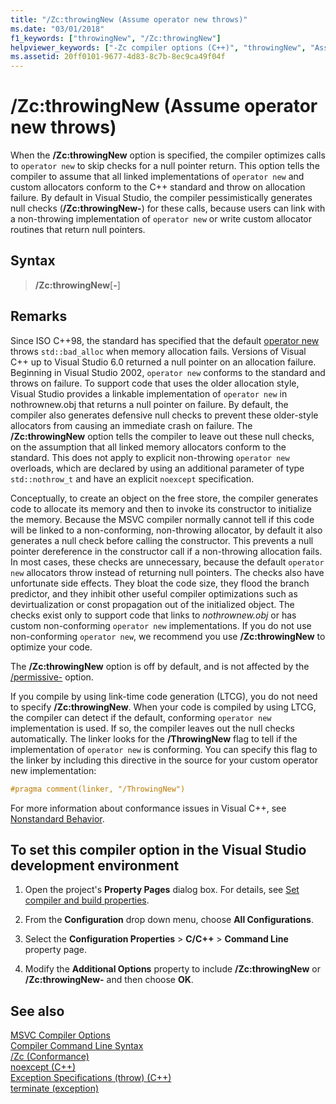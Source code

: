 ```yaml
---
title: "/Zc:throwingNew (Assume operator new throws)"
ms.date: "03/01/2018"
f1_keywords: ["throwingNew", "/Zc:throwingNew"]
helpviewer_keywords: ["-Zc compiler options (C++)", "throwingNew", "Assume operator new Throws", "/Zc compiler options (C++)", "Zc compiler options (C++)"]
ms.assetid: 20ff0101-9677-4d83-8c7b-8ec9ca49f04f
---
```

# /Zc:throwingNew (Assume operator new throws)

When the **/Zc:throwingNew** option is specified, the compiler optimizes calls to `operator new` to skip checks for a null pointer return. This option tells the compiler to assume that all linked implementations of `operator new` and custom allocators conform to the C++ standard and throw on allocation failure. By default in Visual Studio, the compiler pessimistically generates null checks (**/Zc:throwingNew-**) for these calls, because users can link with a non-throwing implementation of `operator new` or write custom allocator routines that return null pointers.

## Syntax

> **/Zc:throwingNew**[**-**]

## Remarks

Since ISO C++98, the standard has specified that the default [operator new](../../standard-library/new-operators.md#op_new) throws `std::bad_alloc` when memory allocation fails. Versions of Visual C++ up to Visual Studio 6.0 returned a null pointer on an allocation failure. Beginning in Visual Studio 2002, `operator new` conforms to the standard and throws on failure. To support code that uses the older allocation style, Visual Studio provides a linkable implementation of `operator new` in nothrownew.obj that returns a null pointer on failure. By default, the compiler also generates defensive null checks to prevent these older-style allocators from causing an immediate crash on failure. The **/Zc:throwingNew** option tells the compiler to leave out these null checks, on the assumption that all linked memory allocators conform to the standard. This does not apply to explicit non-throwing `operator new` overloads, which are declared by using an additional parameter of type `std::nothrow_t` and have an explicit `noexcept` specification.

Conceptually, to create an object on the free store, the compiler generates code to allocate its memory and then to invoke its constructor to initialize the memory. Because the MSVC compiler normally cannot tell if this code will be linked to a non-conforming, non-throwing allocator, by default it also generates a null check before calling the constructor. This prevents a null pointer dereference in the constructor call if a non-throwing allocation fails. In most cases, these checks are unnecessary, because the default `operator new` allocators throw instead of returning null pointers. The checks also have unfortunate side effects. They bloat the code size, they flood the branch predictor, and they inhibit other useful compiler optimizations such as devirtualization or const propagation out of the initialized object. The checks exist only to support code that links to *nothrownew.obj* or has custom non-conforming `operator new` implementations. If you do not use non-conforming `operator new`, we recommend you use **/Zc:throwingNew** to optimize your code.

The **/Zc:throwingNew** option is off by default, and is not affected by the [/permissive-](permissive-standards-conformance.md) option.

If you compile by using link-time code generation (LTCG), you do not need to specify **/Zc:throwingNew**. When your code is compiled by using LTCG, the compiler can detect if the default, conforming `operator new` implementation is used. If so, the compiler leaves out the null checks automatically. The linker looks for the **/ThrowingNew** flag to tell if the implementation of `operator new` is conforming. You can specify this flag to the linker by including this directive in the source for your custom operator new implementation:

```cpp
#pragma comment(linker, "/ThrowingNew")
```

For more information about conformance issues in Visual C++, see [Nonstandard Behavior](../../cpp/nonstandard-behavior.md).

## To set this compiler option in the Visual Studio development environment

1. Open the project's **Property Pages** dialog box. For details, see [Set compiler and build properties](../working-with-project-properties.md).

1. From the **Configuration** drop down menu, choose **All Configurations**.

1. Select the **Configuration Properties** > **C/C++** > **Command Line** property page.

1. Modify the **Additional Options** property to include **/Zc:throwingNew** or **/Zc:throwingNew-** and then choose **OK**.

## See also

[MSVC Compiler Options](compiler-options.md)<br/>
[Compiler Command Line Syntax](compiler-command-line-syntax.md)<br/>
[/Zc (Conformance)](zc-conformance.md)<br/>
[noexcept (C++)](../../cpp/noexcept-cpp.md)<br/>
[Exception Specifications (throw) (C++)](../../cpp/exception-specifications-throw-cpp.md)<br/>
[terminate (exception)](../../standard-library/exception-functions.md#terminate)<br/>
